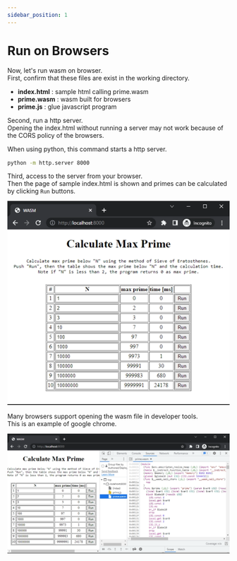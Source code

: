 ```yaml
---
sidebar_position: 1
---
```


# Run on Browsers

Now, let's run wasm on browser.  
First, confirm that these files are exist in the working directory.

-   **index.html** : sample html calling prime.wasm
-   **prime.wasm** : wasm built for browsers
-   **prime.js** : glue javascript program

Second, run a http server.  
Opening the index.html without running a server may not work because of the CORS policy of the browsers.

When using python, this command starts a http server.

```bash title="Run a http server at port 8000"
python -m http.server 8000
```

Third, access to the server from your browser.  
Then the page of sample index.html is shown and primes can be calculated by clicking `Run` buttons.

![run-wasm-on-browser.png](./img/run-wasm-on-browser.png)

Many browsers support opening the wasm file in developer tools.  
This is an example of google chrome.

![run-wasm-on-browser-devtool.png](./img/run-wasm-on-browser-devtool.png)
